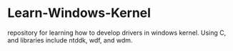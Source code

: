 # Learn-Windows-Kernel

repository for learning how to develop drivers in windows kernel. Using C, and libraries include ntddk, wdf, and wdm.
